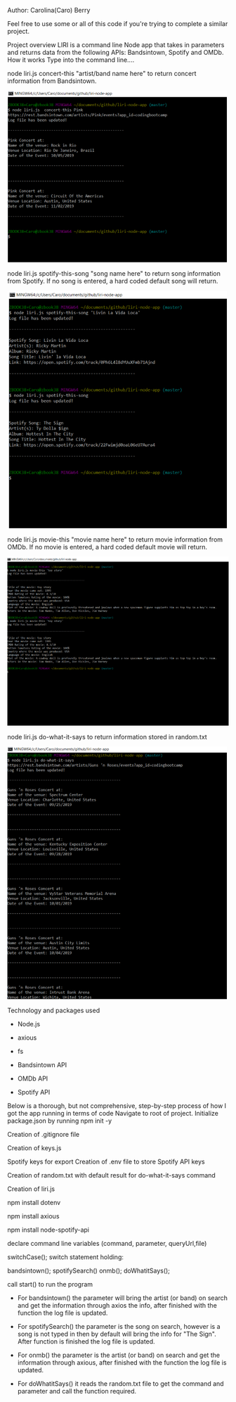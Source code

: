 Author: Carolina(Caro) Berry

Feel free to use some or all of this code if you're trying to complete a similar project.

Project overview
LIRI is a command line Node app that takes in parameters and returns data from the following APIs: Bandsintown, Spotify and OMDb.
How it works
Type into the command line....

node liri.js concert-this "artist/band name here" to return concert information from Bandsintown.

![](screenshots/concert-this.png)

node liri.js spotify-this-song "song name here" to return song information from Spotify. If no song is entered, a hard coded default song will return.

![](screenshots/spotify-this-song.png)

node liri.js movie-this "movie name here" to return movie information from OMDb. If no movie is entered, a hard coded default movie will return.

![](screenshots/movie-this.png)

node liri.js do-what-it-says to return information stored in random.txt

![](screenshots/do-what-it-says.png)

Technology and packages used

- Node.js

- axious

- fs

- Bandsintown API

- OMDb API

- Spotify API

Below is a thorough, but not comprehensive, step-by-step process of how I got the app running in terms of code
Navigate to root of project. Initialize package.json by running npm init -y

Creation of .gitignore file

Creation of keys.js

Spotify keys for export
Creation of .env file to store Spotify API keys

Creation of random.txt with default result for do-what-it-says command

Creation of liri.js

npm install dotenv

npm install axious

npm install node-spotify-api

declare command line variables (command, parameter, queryUrl,file)

switchCase(); switch statement holding:

bandsintown();
spotifySearch()
onmb();
doWhatitSays();

call start() to run the program

- For bandsintown() the parameter will bring the artist (or band) on search and get the information through axios the info,
after finished with the function the log file is updated.

- For spotifySearch() the parameter is the song on search, however is a song is not typed in then by default
will bring the info for "The Sign". After function is finished the log file is updated.

- For onmb() the parameter is the artist (or band) on search and get the information through axious, after finished with the 
function the log file is updated.

- For doWhatitSays() it reads the random.txt file to get the command and parameter and call the function required.


